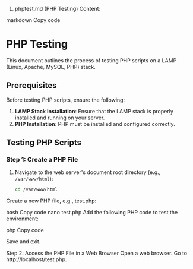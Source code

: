 1. phptest.md (PHP Testing)
Content:

markdown
Copy code
# PHP Testing

This document outlines the process of testing PHP scripts on a LAMP (Linux, Apache, MySQL, PHP) stack.

## Prerequisites

Before testing PHP scripts, ensure the following:

1. **LAMP Stack Installation**: Ensure that the LAMP stack is properly installed and running on your server.
2. **PHP Installation**: PHP must be installed and configured correctly.

## Testing PHP Scripts

### Step 1: Create a PHP File

1. Navigate to the web server's document root directory (e.g., `/var/www/html`):
   ```bash
   cd /var/www/html
Create a new PHP file, e.g., test.php:

bash
Copy code
nano test.php
Add the following PHP code to test the environment:

php
Copy code
<?php
phpinfo();
?>
Save and exit.

Step 2: Access the PHP File in a Web Browser
Open a web browser.
Go to http://localhost/test.php.
